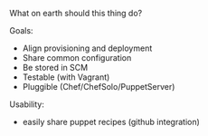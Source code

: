 What on earth should this thing do?

Goals:
 * Align provisioning and deployment
 * Share common configuration
 * Be stored in SCM
 * Testable (with Vagrant)
 * Pluggible (Chef/ChefSolo/PuppetServer)

Usability:
 * easily share puppet recipes (github integration)
